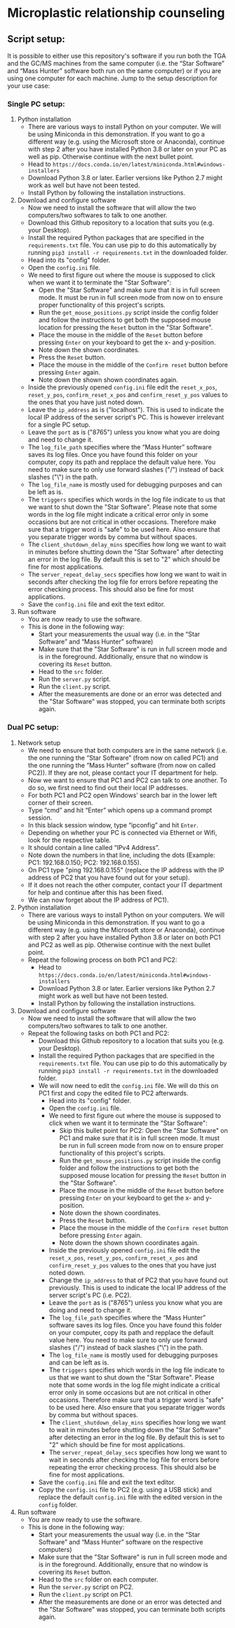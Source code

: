 # Microplastic relationship counseling

## Script setup:
It is possible to either use this repository's software if you run both the TGA and the GC/MS machines from the same computer (i.e. the “Star Software” and “Mass Hunter” software both run on the same computer) or if you are using one computer for each machine. Jump to the setup description for your use case:

### Single PC setup:
1. Python installation
   - There are various ways to install Python on your computer. We will be using Miniconda in this demonstration. If you want to go a different way (e.g. using the Microsoft store or Anaconda), continue with step 2 after you have installed Python 3.8 or later on your PC as well as pip. Otherwise continue with the next bullet point.
   - Head to `https://docs.conda.io/en/latest/miniconda.html#windows-installers`
   - Download Python 3.8 or later. Earlier versions like Python 2.7 might work as well but have not been tested.
   - Install Python by following the installation instructions.
2. Download and configure software
   - Now we need to install the software that will allow the two computers/two softwares to talk to one another.
   - Download this Github repository to a location that suits you (e.g. your Desktop).
   - Install the required Python packages that are specified in the `requirements.txt` file. You can use pip to do this automatically by running `pip3 install -r requirements.txt` in the downloaded folder.
   - Head into its "config" folder.
   - Open the `config.ini` file.
   - We need to first figure out where the mouse is supposed to click when we want it to terminate the "Star Software":
     - Open the "Star Software" and make sure that it is in full screen mode. It must be run in full screen mode from now on to ensure proper functionality of this project's scripts.
     - Run the `get_mouse_positions.py` script inside the config folder and follow the instructions to get both the supposed mouse location for pressing the `Reset` button in the "Star Software".
     - Place the mouse in the middle of the `Reset` button before pressing `Enter` on your keyboard to get the x- and y-position.
     - Note down the shown coordinates.
     - Press the `Reset` button.
     - Place the mouse in the middle of the `Confirm reset` button before pressing `Enter` again.
     - Note down the shown shown coordinates again.
   - Inside the previously opened `config.ini` file edit the `reset_x_pos`, `reset_y_pos`, `confirm_reset_x_pos` and `confirm_reset_y_pos` values to the ones that you have just noted down.
   - Leave the `ip_address` as is ("localhost"). This is used to indicate the local IP address of the server script's PC. This is however irrelevant for a single PC setup.
   - Leave the `port` as is ("8765") unless you know what you are doing and need to change it.
   - The `log_file_path` specifies where the “Mass Hunter” software saves its log files. Once you have found this folder on your computer, copy its path and repplace the default value here. You need to make sure to only use forward slashes ("/") instead of back slashes ("\\") in the path.
   - The `log_file_name` is mostly used for debugging purposes and can be left as is.
   - The `triggers` specifies which words in the log file indicate to us that we want to shut down the "Star Software". Please note that some words in the log file might indicate a critical error only in some occasions but are not critical in other occasions. Therefore make sure that a trigger word is "safe" to be used here. Also ensure that you separate trigger words by comma but without spaces.
   - The `client_shutdown_delay_mins` specifies how long we want to wait in minutes before shutting down the "Star Software" after detecting an error in the log file. By default this is set to "2" which should be fine for most applications.
   - The `server_repeat_delay_secs` specifies how long we want to wait in seconds after checking the log file for errors before repeating the error checking process. This should also be fine for most applications.
   - Save the `config.ini` file and exit the text editor.
3. Run software
   - You are now ready to use the software.
   - This is done in the following way:
     - Start your measurements the usual way (i.e. in the “Star Software” and “Mass Hunter” software)
     - Make sure that the "Star Software" is run in full screen mode and is in the foreground. Additionally, ensure that no window is covering its `Reset` button.
     - Head to the `src` folder.
     - Run the `server.py` script.
     - Run the `client.py` script.
     - After the measurements are done or an error was detected and the "Star Software" was stopped, you can terminate both scripts again.


### Dual PC setup:
1. Network setup
   - We need to ensure that both computers are in the same network (i.e. the one running the “Star Software” (from now on called PC1) and the one running the “Mass Hunter” software (from now on called PC2)). If they are not, please contact your IT department for help.
   - Now we want to ensure that PC1 and PC2 can talk to one another. To do so, we first need to find out their local IP addresses.
   - For both PC1 and PC2 open Windows’ search bar in the lower left corner of their screen.
   - Type “cmd” and hit “Enter” which opens up a command prompt session.
   - In this black session window, type “ipconfig” and hit `Enter`.
   - Depending on whether your PC is connected via Ethernet or Wifi, look for the respective table.
   - It should contain a line called “IPv4 Address”.
   - Note down the numbers in that line, including the dots (Example: PC1: 192.168.0.150; PC2: 192.168.0.155).
   - On PC1 type "ping 192.168.0.155" (replace the IP address with the IP address of PC2 that you have found out for your setup).
   - If it does not reach the other computer, contact your IT department for help and continue after this has been fixed.
   - We can now forget about the IP address of PC1).
2. Python installation
   - There are various ways to install Python on your computers. We will be using Miniconda in this demonstration. If you want to go a different way (e.g. using the Microsoft store or Anaconda), continue with step 2 after you have installed Python 3.8 or later on both PC1 and PC2 as well as pip. Otherwise continue with the next bullet point.
   - Repeat the following process on both PC1 and PC2:
     - Head to `https://docs.conda.io/en/latest/miniconda.html#windows-installers`
     - Download Python 3.8 or later. Earlier versions like Python 2.7 might work as well but have not been tested.
     - Install Python by following the installation instructions.
3. Download and configure software
   - Now we need to install the software that will allow the two computers/two softwares to talk to one another.
   - Repeat the following tasks on both PC1 and PC2:
     - Download this Github repository to a location that suits you (e.g. your Desktop).
     - Install the required Python packages that are specified in the `requirements.txt` file. You can use pip to do this automatically by running `pip3 install -r requirements.txt` in the downloaded folder.
     - We will now need to edit the `config.ini` file. We will do this on PC1 first and copy the edited file to PC2 afterwards.
       - Head into its "config" folder.
       - Open the `config.ini` file.
       - We need to first figure out where the mouse is supposed to click when we want it to terminate the "Star Software":
         - Skip this bullet point for PC2: Open the "Star Software" on PC1 and make sure that it is in full screen mode. It must be run in full screen mode from now on to ensure proper functionality of this project's scripts.
         - Run the `get_mouse_positions.py` script inside the config folder and follow the instructions to get both the supposed mouse location for pressing the `Reset` button in the "Star Software".
         - Place the mouse in the middle of the `Reset` button before pressing `Enter` on your keyboard to get the x- and y-position.
         - Note down the shown coordinates.
         - Press the `Reset` button.
         - Place the mouse in the middle of the `Confirm reset` button before pressing `Enter` again.
         - Note down the shown shown coordinates again.
       - Inside the previously opened `config.ini` file edit the `reset_x_pos`, `reset_y_pos`, `confirm_reset_x_pos` and `confirm_reset_y_pos` values to the ones that you have just noted down.
       - Change the `ip_address` to that of PC2 that you have found out previously. This is used to indicate the local IP address of the server script's PC (i.e. PC2).
       - Leave the `port` as is ("8765") unless you know what you are doing and need to change it.
       - The `log_file_path` specifies where the “Mass Hunter” software saves its log files. Once you have found this folder on your computer, copy its path and repplace the default value here. You need to make sure to only use forward slashes ("/") instead of back slashes ("\\") in the path.
       - The `log_file_name` is mostly used for debugging purposes and can be left as is.
       - The `triggers` specifies which words in the log file indicate to us that we want to shut down the "Star Software". Please note that some words in the log file might indicate a critical error only in some occasions but are not critical in other occasions. Therefore make sure that a trigger word is "safe" to be used here. Also ensure that you separate trigger words by comma but without spaces.
       - The `client_shutdown_delay_mins` specifies how long we want to wait in minutes before shutting down the "Star Software" after detecting an error in the log file. By default this is set to "2" which should be fine for most applications.
       - The `server_repeat_delay_secs` specifies how long we want to wait in seconds after checking the log file for errors before repeating the error checking process. This should also be fine for most applications.
     - Save the `config.ini` file and exit the text editor.
     - Copy the `config.ini` file to PC2 (e.g. using a USB stick) and replace the default `config.ini` file with the edited version in the `config` folder.
4. Run software
   - You are now ready to use the software.
   - This is done in the following way:
     - Start your measurements the usual way (i.e. in the “Star Software” and “Mass Hunter” software on the respective computers)
     - Make sure that the "Star Software" is run in full screen mode and is in the foreground. Additionally, ensure that no window is covering its `Reset` button.
     - Head to the `src` folder on each computer.
     - Run the `server.py` script on PC2.
     - Run the `client.py` script on PC1.
     - After the measurements are done or an error was detected and the "Star Software" was stopped, you can terminate both scripts again.
